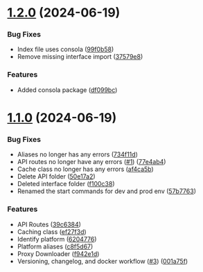 # [1.2.0](https://github.com/konotorii/almond/compare/v1.1.0...v1.2.0) (2024-06-19)


### Bug Fixes

* Index file uses consola ([99f0b58](https://github.com/konotorii/almond/commit/99f0b5803d736e0986603a69e0f16b8de7bd8ea4))
* Remove missing interface import ([37579e8](https://github.com/konotorii/almond/commit/37579e8e6e0a237aeb6c2b94b22cb35ce79c048d))


### Features

* Added consola package ([df099bc](https://github.com/konotorii/almond/commit/df099bcf2b7884b9b4891fd3b91dfad83773910a))



# [1.1.0](https://github.com/konotorii/almond/compare/50e17a2314bba38db247fd58bb843c4be890ac43...v1.1.0) (2024-06-19)


### Bug Fixes

* Aliases no longer has any errors ([734f11d](https://github.com/konotorii/almond/commit/734f11d8f01b7885068ead797807b18991960886))
* API routes no longer have any errors ([#1](https://github.com/konotorii/almond/issues/1)) ([77e4ab4](https://github.com/konotorii/almond/commit/77e4ab4435ddd3ffc2c29df75f1ac8645ce62837))
* Cache class no longer has any errors ([af4ca5b](https://github.com/konotorii/almond/commit/af4ca5bb4e41f5f702e4d573be40f1b2b8f67d86))
* Delete API folder ([50e17a2](https://github.com/konotorii/almond/commit/50e17a2314bba38db247fd58bb843c4be890ac43))
* Deleted interface folder ([f100c38](https://github.com/konotorii/almond/commit/f100c38ab69b52fc22251d3ad73c4699698370a4))
* Renamed the start commands for dev and prod env ([57b7763](https://github.com/konotorii/almond/commit/57b776315bb927e2ad67e22e33acb42c60d162a3))


### Features

* API Routes ([39c6384](https://github.com/konotorii/almond/commit/39c6384b08f63480c024a15dce57dc331282adce))
* Caching class ([ef27f3d](https://github.com/konotorii/almond/commit/ef27f3db958ec9c04e969c2822869e9c1b7a4079))
* Identify platform ([6204776](https://github.com/konotorii/almond/commit/6204776b2af5654cb8d25a7f78faf197bc0ea253))
* Platform aliases ([c8f5d67](https://github.com/konotorii/almond/commit/c8f5d67484347a855fec58c8655a21a047f84982))
* Proxy Downloader ([f942e1d](https://github.com/konotorii/almond/commit/f942e1de9c640eee511e370cb5c9ef941b070a2e))
* Versioning, changelog, and docker workflow ([#3](https://github.com/konotorii/almond/issues/3)) ([001a75f](https://github.com/konotorii/almond/commit/001a75f840047a4030491d819a2e0a59fd832031))



